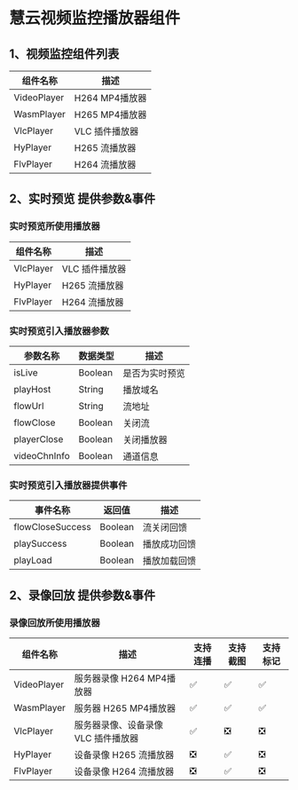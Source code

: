 # 慧云视频监控播放器组件

## 1、视频监控组件列表
|  组件名称   | 描述  |
|  ----  | ----  |
| VideoPlayer  | H264 MP4播放器 |
| WasmPlayer  | H265 MP4播放器 |
| VlcPlayer  | VLC 插件播放器 |
| HyPlayer  | H265 流播放器 |
| FlvPlayer  | H264 流播放器 |

## 2、实时预览 提供参数&事件
### 实时预览所使用播放器
|  组件名称   | 描述  |
|  ----  | ----  |
| VlcPlayer  | VLC 插件播放器 |
| HyPlayer  | H265 流播放器 |
| FlvPlayer  | H264 流播放器 |
### 实时预览引入播放器参数
|  参数名称   | 数据类型  | 描述  |
|  ----  | ----  | ----  |
| isLive  | Boolean | 是否为实时预览 |
| playHost  | String | 播放域名 |
| flowUrl  | String | 流地址 |
| flowClose  | Boolean | 关闭流 |
| playerClose  | Boolean | 关闭播放器 |
| videoChnInfo  | Boolean | 通道信息 |
### 实时预览引入播放器提供事件
|  事件名称   | 返回值  | 描述  |
|  ----  | ----  | ----  |
| flowCloseSuccess  | Boolean | 流关闭回馈 |
| playSuccess  | Boolean | 播放成功回馈 |
| playLoad  | Boolean | 播放加载回馈 |

## 2、录像回放 提供参数&事件
### 录像回放所使用播放器
|  组件名称   | 描述  | 支持连播  | 支持截图  | 支持标记  |
|  ----  | ----  |  ----  | ----  | ----  |
| VideoPlayer  | 服务器录像 H264 MP4播放器 | ✅ | ✅ | ✅ |
| WasmPlayer  | 服务器 H265 MP4播放器 | ✅ | ✅ | ✅ |
| VlcPlayer  | 服务器录像、设备录像 VLC 插件播放器 | ✅ | ❎ | ❎ |
| HyPlayer  | 设备录像 H265 流播放器 | ❎ | ✅ | ❎ |
| FlvPlayer  | 设备录像 H264 流播放器 | ❎ | ✅ | ❎ |